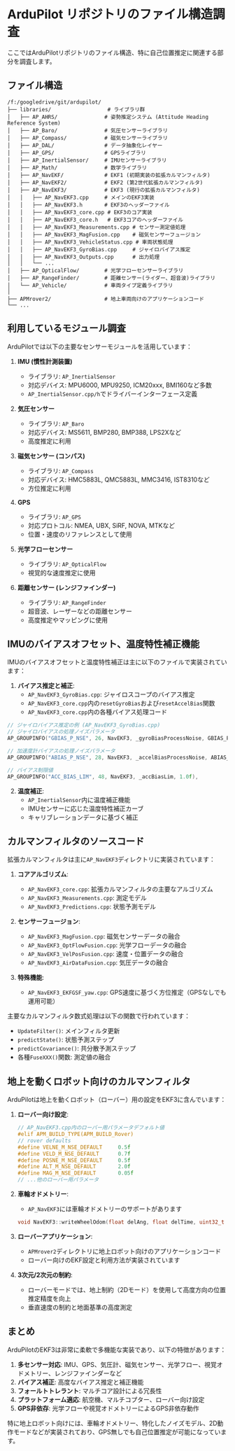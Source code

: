 # ArduPilot リポジトリのファイル構造調査

ここではArduPilotリポジトリのファイル構造、特に自己位置推定に関連する部分を調査します。

## ファイル構造

```
/f:/googledrive/git/ardupilot/
├── libraries/                  # ライブラリ群
│   ├── AP_AHRS/               # 姿勢推定システム (Attitude Heading Reference System)
│   ├── AP_Baro/               # 気圧センサーライブラリ
│   ├── AP_Compass/            # 磁気センサーライブラリ
│   ├── AP_DAL/                # データ抽象化レイヤー
│   ├── AP_GPS/                # GPSライブラリ
│   ├── AP_InertialSensor/     # IMUセンサーライブラリ 
│   ├── AP_Math/               # 数学ライブラリ
│   ├── AP_NavEKF/             # EKF1 (初期実装の拡張カルマンフィルタ)
│   ├── AP_NavEKF2/            # EKF2 (第2世代拡張カルマンフィルタ)
│   ├── AP_NavEKF3/            # EKF3 (現行の拡張カルマンフィルタ)
│   │   ├── AP_NavEKF3.cpp     # メインのEKF3実装
│   │   ├── AP_NavEKF3.h       # EKF3のヘッダーファイル
│   │   ├── AP_NavEKF3_core.cpp # EKF3のコア実装
│   │   ├── AP_NavEKF3_core.h   # EKF3コアのヘッダーファイル
│   │   ├── AP_NavEKF3_Measurements.cpp # センサー測定値処理
│   │   ├── AP_NavEKF3_MagFusion.cpp    # 磁気センサーフュージョン
│   │   ├── AP_NavEKF3_VehicleStatus.cpp # 車両状態処理
│   │   ├── AP_NavEKF3_GyroBias.cpp     # ジャイロバイアス推定
│   │   ├── AP_NavEKF3_Outputs.cpp      # 出力処理
│   │   └── ...
│   ├── AP_OpticalFlow/        # 光学フローセンサーライブラリ
│   ├── AP_RangeFinder/        # 距離センサー(ライダー、超音波)ライブラリ
│   └── AP_Vehicle/            # 車両タイプ定義ライブラリ
│
├── APMrover2/                 # 地上車両向けのアプリケーションコード
└── ...
```

## 利用しているモジュール調査

ArduPilotでは以下の主要なセンサーモジュールを活用しています：

1. **IMU (慣性計測装置)**
   - ライブラリ: `AP_InertialSensor`
   - 対応デバイス: MPU6000, MPU9250, ICM20xxx, BMI160など多数
   - `AP_InertialSensor.cpp/h`でドライバーインターフェース定義

2. **気圧センサー**
   - ライブラリ: `AP_Baro`
   - 対応デバイス: MS5611, BMP280, BMP388, LPS2Xなど
   - 高度推定に利用

3. **磁気センサー (コンパス)**
   - ライブラリ: `AP_Compass`
   - 対応デバイス: HMC5883L, QMC5883L, MMC3416, IST8310など
   - 方位推定に利用

4. **GPS**
   - ライブラリ: `AP_GPS`
   - 対応プロトコル: NMEA, UBX, SiRF, NOVA, MTKなど
   - 位置・速度のリファレンスとして使用

5. **光学フローセンサー**
   - ライブラリ: `AP_OpticalFlow`
   - 視覚的な速度推定に使用

6. **距離センサー (レンジファインダー)**
   - ライブラリ: `AP_RangeFinder`
   - 超音波、レーザーなどの距離センサー
   - 高度推定やマッピングに使用

## IMUのバイアスオフセット、温度特性補正機能

IMUのバイアスオフセットと温度特性補正は主に以下のファイルで実装されています：

1. **バイアス推定と補正**:
   - `AP_NavEKF3_GyroBias.cpp`: ジャイロスコープのバイアス推定
   - `AP_NavEKF3_core.cpp`内の`resetGyroBias`および`resetAccelBias`関数
   - `AP_NavEKF3_core.cpp`内の各種バイアス処理コード

```cpp
// ジャイロバイアス推定の例 (AP_NavEKF3_GyroBias.cpp)
// ジャイロバイアスの処理ノイズパラメータ
AP_GROUPINFO("GBIAS_P_NSE", 26, NavEKF3, _gyroBiasProcessNoise, GBIAS_P_NSE_DEFAULT),

// 加速度計バイアスの処理ノイズパラメータ
AP_GROUPINFO("ABIAS_P_NSE", 28, NavEKF3, _accelBiasProcessNoise, ABIAS_P_NSE_DEFAULT),

// バイアス制限値
AP_GROUPINFO("ACC_BIAS_LIM", 48, NavEKF3, _accBiasLim, 1.0f),
```

2. **温度補正**:
   - `AP_InertialSensor`内に温度補正機能
   - IMUセンサーに応じた温度特性補正カーブ
   - キャリブレーションデータに基づく補正

## カルマンフィルタのソースコード

拡張カルマンフィルタは主に`AP_NavEKF3`ディレクトリに実装されています：

1. **コアアルゴリズム**:
   - `AP_NavEKF3_core.cpp`: 拡張カルマンフィルタの主要なアルゴリズム
   - `AP_NavEKF3_Measurements.cpp`: 測定モデル
   - `AP_NavEKF3_Predictions.cpp`: 状態予測モデル

2. **センサーフュージョン**:
   - `AP_NavEKF3_MagFusion.cpp`: 磁気センサーデータの融合
   - `AP_NavEKF3_OptFlowFusion.cpp`: 光学フローデータの融合
   - `AP_NavEKF3_VelPosFusion.cpp`: 速度・位置データの融合
   - `AP_NavEKF3_AirDataFusion.cpp`: 気圧データの融合

3. **特殊機能**:
   - `AP_NavEKF3_EKFGSF_yaw.cpp`: GPS速度に基づく方位推定（GPSなしでも運用可能）

主要なカルマンフィルタ数式処理は以下の関数で行われています：
- `UpdateFilter()`: メインフィルタ更新
- `predictState()`: 状態予測ステップ 
- `predictCovariance()`: 共分散予測ステップ
- 各種`FuseXXX()`関数: 測定値の融合

## 地上を動くロボット向けのカルマンフィルタ

ArduPilotは地上を動くロボット（ローバー）用の設定をEKF3に含んでいます：

1. **ローバー向け設定**:
   ```cpp
   // AP_NavEKF3.cpp内のローバー用パラメータデフォルト値
   #elif APM_BUILD_TYPE(APM_BUILD_Rover)
   // rover defaults
   #define VELNE_M_NSE_DEFAULT     0.5f
   #define VELD_M_NSE_DEFAULT      0.7f
   #define POSNE_M_NSE_DEFAULT     0.5f
   #define ALT_M_NSE_DEFAULT       2.0f
   #define MAG_M_NSE_DEFAULT       0.05f
   // ...他のローバー用パラメータ
   ```

2. **車輪オドメトリー**:
   - `AP_NavEKF3`には車輪オドメトリーのサポートがあります
   ```cpp
   void NavEKF3::writeWheelOdom(float delAng, float delTime, uint32_t timeStamp_ms, const Vector3f &posOffset, float radius)
   ```

3. **ローバーアプリケーション**:
   - `APMrover2`ディレクトリに地上ロボット向けのアプリケーションコード
   - ローバー向けのEKF設定と利用方法が実装されています

4. **3次元/2次元の制約**:
   - ローバーモードでは、地上制約（2Dモード）を使用して高度方向の位置推定精度を向上
   - 垂直速度の制約と地面基準の高度測定

## まとめ

ArduPilotのEKF3は非常に柔軟で多機能な実装であり、以下の特徴があります：

1. **多センサー対応**: IMU、GPS、気圧計、磁気センサー、光学フロー、視覚オドメトリー、レンジファインダーなど
2. **バイアス補正**: 高度なバイアス推定と補正機能
3. **フォールトトレラント**: マルチコア設計による冗長性
4. **プラットフォーム適応**: 航空機、マルチコプター、ローバー向け設定
5. **GPS非依存**: 光学フローや視覚オドメトリーによるGPS非依存動作

特に地上ロボット向けには、車輪オドメトリー、特化したノイズモデル、2D動作モードなどが実装されており、GPS無しでも自己位置推定が可能になっています。
